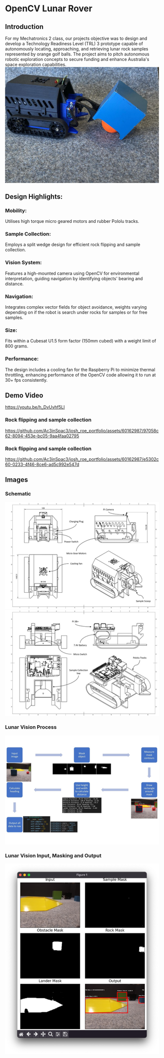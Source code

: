 # OpenCV Lunar Rover

## Introduction
For my Mechatronics 2 class, our projects objective was to design and develop a Technology Readiness Level (TRL) 3 prototype capable of autonomously locating, approaching, and retrieving lunar rock samples represented by orange golf balls. The project aims to pitch autonomous robotic exploration concepts to secure funding and enhance Australia's space exploration capabilities.
![Robot Image](/Images/LunarRobot.jpg)

## Design Highlights:

### Mobility: 
Utilises high torque micro geared motors and rubber Pololu tracks.
### Sample Collection: 
Employs a split wedge design for efficient rock flipping and sample collection.
### Vision System: 
Features a high-mounted camera using OpenCV for environmental interpretation, guiding navigation by identifying objects' bearing and distance.
### Navigation: 
Integrates complex vector fields for object avoidance, weights varying depending on if the robot is search under rocks for samples or for free samples.
### Size: 
Fits within a Cubesat U1.5 form factor (150mm cubed) with a weight limit of 800 grams.
### Performance: 
The design includes a cooling fan for the Raspberry Pi to minimize thermal throttling, enhancing performance of the OpenCV code allowing it to run at 30+ fps consistently.

## Demo Video
https://youtu.be/h_DvUvhf5LI

### Rock flipping and sample collection
https://github.com/Ac3inSpac3/josh_roe_portfolio/assets/60162987/97058c62-8094-453e-bc05-9aa4faa02795

### Rock flipping and sample collection
https://github.com/Ac3inSpac3/josh_roe_portfolio/assets/60162987/e5302c60-0233-4f46-8ce6-ad5c992e547d

## Images
### Schematic
![Schematic](/Images/LunarSchematic.jpg)
![Schematic 2](/Images/LunarSchematic2.jpg)

### Lunar Vision Process
![Lunar Vision Process](/Images/LunarVision.jpg)
### Lunar Vision Input, Masking and Output
![Lunar Vision Process](/Images/LunarVision2.png)

